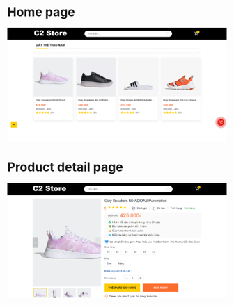 # Home page 

![Home page](https://github.com/NgDuyBaoo/Bai_tap/blob/main/Content/Screenshot/Screenshot%202024-06-27%20143245.png)

# Product detail page

![Product detail page](https://github.com/NgDuyBaoo/Bai_tap/blob/main/Content/Screenshot/Screenshot%202024-06-27%20143922.png)
